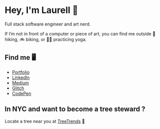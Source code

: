 # Hey, I'm Laurell 👋

Full stack software engineer and art nerd.

If I’m not in front of a computer or piece of art, you can find me outside 🥾 hiking, 🚲  biking, or 🧘‍♀️  practicing yoga.

## Find me 🖥

- [Portfolio](https://www.laurellmccaffrey.com/)
- [LinkedIn](https://www.linkedin.com/in/lgm527/)
- [Medium](https://www.medium.com/@lgm527/)
- [Glitch](https://www.glitch.com/@lgm527/)
- [CodePen](https://www.codepen.io/lgm527/)

## In NYC and want to become a tree steward ?

Locate a tree near you at [TreeTrends](https://www.lgm527.github.io/tt2/) 🌲
 

<!--
**lgm527/lgm527** is a ✨ _special_ ✨ repository because its `README.md` (this file) appears on your GitHub profile.

Here are some ideas to get you started:

- 🔭 I’m currently working on ...
- 🌱 I’m currently learning ...
- 👯 I’m looking to collaborate on ...
- 🤔 I’m looking for help with ...
- 💬 Ask me about ...
- 📫 How to reach me: ...
- 😄 Pronouns: ...
- ⚡ Fun fact: ...
-->
